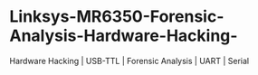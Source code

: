 # Linksys-MR6350-Forensic-Analysis-Hardware-Hacking-
Hardware Hacking | USB-TTL | Forensic Analysis | UART | Serial 
